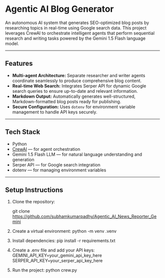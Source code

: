 # Agentic AI Blog Generator

An autonomous AI system that generates SEO-optimized blog posts by researching topics in real-time using Google search data. This project leverages CrewAI to orchestrate intelligent agents that perform sequential research and writing tasks powered by the Gemini 1.5 Flash language model.

---

## Features

- **Multi-agent Architecture:** Separate researcher and writer agents coordinate seamlessly to produce comprehensive blog content.
- **Real-time Web Search:** Integrates Serper API for dynamic Google search queries to ensure up-to-date and relevant information.
- **Markdown Output:** Automatically generates well-structured, Markdown-formatted blog posts ready for publishing.
- **Secure Configuration:** Uses `dotenv` for environment variable management to handle API keys securely.

---

## Tech Stack

- Python
- [CrewAI](https://github.com/subhamkumarpadhy/Agentic_AI_News_Reporter_Gemini) — for agent orchestration
- Gemini 1.5 Flash LLM — for natural language understanding and generation
- Serper API — for Google search integration
- dotenv — for managing environment variables

---

## Setup Instructions

1. Clone the repository:

   git clone https://github.com/subhamkumarpadhy/Agentic_AI_News_Reporter_Gemini

2. Create a virtual environment:
   python -m venv .venv

3. Install dependencies:
    pip install -r requirements.txt

4. Create a .env file and add your API keys:
    GEMINI_API_KEY=your_gemini_api_key_here
    SERPER_API_KEY=your_serper_api_key_here

5. Run the project:
    python crew.py
